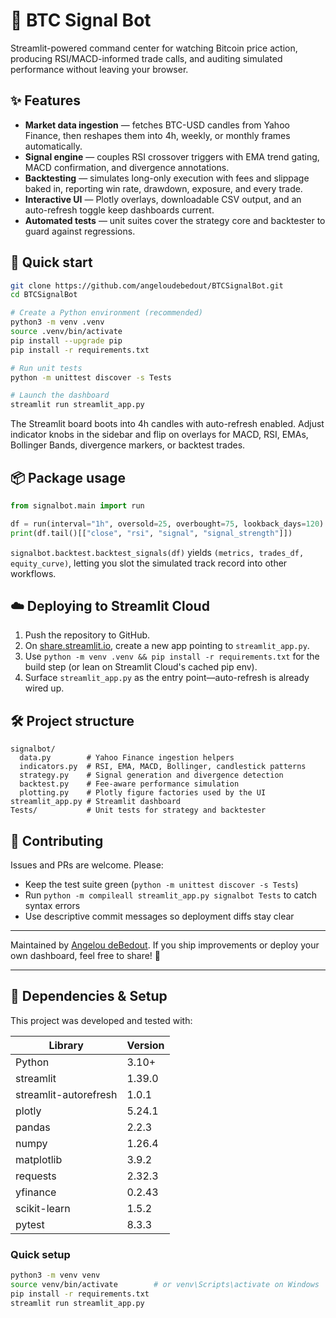 # 🧠 BTC Signal Bot

Streamlit-powered command center for watching Bitcoin price action, producing RSI/MACD-informed trade calls, and auditing simulated performance without leaving your browser.

## ✨ Features
- **Market data ingestion** — fetches BTC-USD candles from Yahoo Finance, then reshapes them into 4h, weekly, or monthly frames automatically.
- **Signal engine** — couples RSI crossover triggers with EMA trend gating, MACD confirmation, and divergence annotations.
- **Backtesting** — simulates long-only execution with fees and slippage baked in, reporting win rate, drawdown, exposure, and every trade.
- **Interactive UI** — Plotly overlays, downloadable CSV output, and an auto-refresh toggle keep dashboards current.
- **Automated tests** — unit suites cover the strategy core and backtester to guard against regressions.

## 🚀 Quick start
```bash
git clone https://github.com/angeloudebedout/BTCSignalBot.git
cd BTCSignalBot

# Create a Python environment (recommended)
python3 -m venv .venv
source .venv/bin/activate
pip install --upgrade pip
pip install -r requirements.txt

# Run unit tests
python -m unittest discover -s Tests

# Launch the dashboard
streamlit run streamlit_app.py
```

The Streamlit board boots into 4h candles with auto-refresh enabled. Adjust indicator knobs in the sidebar and flip on overlays for MACD, RSI, EMAs, Bollinger Bands, divergence markers, or backtest trades.

## 📦 Package usage
```python
from signalbot.main import run

df = run(interval="1h", oversold=25, overbought=75, lookback_days=120)
print(df.tail()[["close", "rsi", "signal", "signal_strength"]])
```

`signalbot.backtest.backtest_signals(df)` yields `(metrics, trades_df, equity_curve)`, letting you slot the simulated track record into other workflows.

## ☁️ Deploying to Streamlit Cloud
1. Push the repository to GitHub.
2. On [share.streamlit.io](https://share.streamlit.io/), create a new app pointing to `streamlit_app.py`.
3. Use `python -m venv .venv && pip install -r requirements.txt` for the build step (or lean on Streamlit Cloud's cached pip env).
4. Surface `streamlit_app.py` as the entry point—auto-refresh is already wired up.

## 🛠️ Project structure
```
signalbot/
  data.py        # Yahoo Finance ingestion helpers
  indicators.py  # RSI, EMA, MACD, Bollinger, candlestick patterns
  strategy.py    # Signal generation and divergence detection
  backtest.py    # Fee-aware performance simulation
  plotting.py    # Plotly figure factories used by the UI
streamlit_app.py # Streamlit dashboard
Tests/           # Unit tests for strategy and backtester
```

## 🤝 Contributing
Issues and PRs are welcome. Please:
- Keep the test suite green (`python -m unittest discover -s Tests`)
- Run `python -m compileall streamlit_app.py signalbot Tests` to catch syntax errors
- Use descriptive commit messages so deployment diffs stay clear

---

Maintained by [Angelou deBedout](https://github.com/angeloudebedout). If you ship improvements or deploy your own dashboard, feel free to share! 🚀


---

## 🧩 Dependencies & Setup

This project was developed and tested with:

| Library | Version |
|----------|----------|
| Python | 3.10+ |
| streamlit | 1.39.0 |
| streamlit-autorefresh | 1.0.1 |
| plotly | 5.24.1 |
| pandas | 2.2.3 |
| numpy | 1.26.4 |
| matplotlib | 3.9.2 |
| requests | 2.32.3 |
| yfinance | 0.2.43 |
| scikit-learn | 1.5.2 |
| pytest | 8.3.3 |

### Quick setup
```bash
python3 -m venv venv
source venv/bin/activate        # or venv\Scripts\activate on Windows
pip install -r requirements.txt
streamlit run streamlit_app.py
